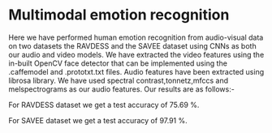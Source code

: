 # Multimodal emotion recognition
Here we have performed human emotion recognition from audio-visual data on two datasets the RAVDESS and the SAVEE dataset using CNNs as both our audio and video models. We have extracted the video features using the in-built OpenCV face detector that can be implemented using the .caffemodel and .prototxt.txt files. Audio features have been extracted using librosa library. We have used spectral contrast,tonnetz,mfccs and melspectrograms as our audio features. Our results are as follows:-  

For RAVDESS dataset we get a test accuracy of 75.69 %.

For SAVEE dataset we get a test accuracy of 97.91 %.
